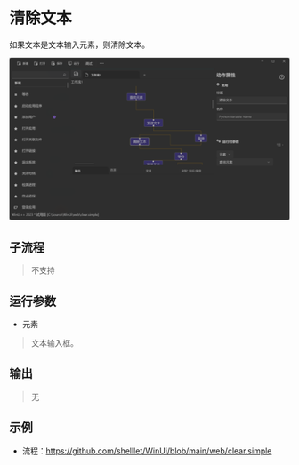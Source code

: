 # 清除文本 
如果文本是文本输入元素，则清除文本。

![WebElementClear](./images/05.png ':size=90%')

## 子流程
> 不支持


## 运行参数

* 元素
> 文本输入框。

## 输出

> 无

## 示例

* 流程：https://github.com/shelllet/WinUi/blob/main/web/clear.simple
